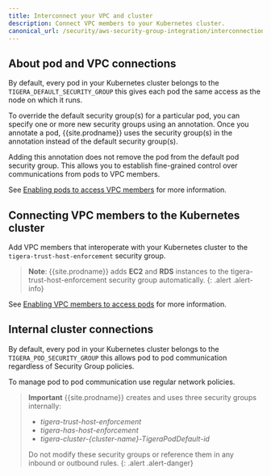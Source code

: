 ```yaml
---
title: Interconnect your VPC and cluster
description: Connect VPC members to your Kubernetes cluster. 
canonical_url: /security/aws-security-group-integration/interconnection
---
```


## About pod and VPC connections

By default, every pod in your Kubernetes cluster belongs to the `TIGERA_DEFAULT_SECURITY_GROUP` this gives each pod the same access as the node on which it runs.

To override the default security group(s) for a particular pod, you can specify one
or more new security groups using an annotation. Once you annotate a pod, {{site.prodname}}
uses the security group(s) in the annotation instead of the default security group(s).

Adding this annotation does not remove the pod from the default pod security group.
This allows you to establish fine-grained control over communications from pods to
VPC members.

See [Enabling pods to access VPC members]({{site.baseurl}}/security/aws-security-group-integration/pod-access) for more information.

## Connecting VPC members to the Kubernetes cluster

Add VPC members that interoperate with your Kubernetes
cluster to the `tigera-trust-host-enforcement` security group.

> **Note**: {{site.prodname}} adds __EC2__ and __RDS__ instances to the tigera-trust-host-enforcement
security group automatically.
{: .alert .alert-info}

See [Enabling VPC members to access pods]({{site.baseurl}}/security/aws-security-group-integration/vpc-member-access) for more information.

## Internal cluster connections

By default, every pod in your Kubernetes cluster belongs to the `TIGERA_POD_SECURITY_GROUP`
this allows pod to pod communication regardless of Security Group policies.

To manage pod to pod communication use regular network policies.

> **Important** {{site.prodname}} creates and uses three security groups internally:
>
> - _tigera-trust-host-enforcement_
> - _tigera-has-host-enforcement_
> - _tigera-cluster-{cluster-name}-TigeraPodDefault-id_
>
> Do not modify these security groups or reference them in any inbound or outbound rules.
{: .alert .alert-danger}